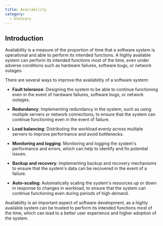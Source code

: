 ```yaml
---
title: Availability
category:
  - Glossary
---
```


## Introduction

Availability is a measure of the proportion of time that a software system is operational and able to perform its intended functions. A highly available system can perform its intended functions most of the time, even under adverse conditions such as hardware failures, software bugs, or network outages.

There are several ways to improve the availability of a software system:

- **Fault tolerance**: Designing the system to be able to continue functioning even in the event of hardware failures, software bugs, or network outages.

- **Redundancy**: Implementing redundancy in the system, such as using multiple servers or network connections, to ensure that the system can continue functioning even in the event of failure.

- **Load balancing**: Distributing the workload evenly across multiple servers to improve performance and avoid bottlenecks.

- **Monitoring and logging**: Monitoring and logging the system's performance and errors, which can help to identify and fix potential issues.

- **Backup and recovery**: Implementing backup and recovery mechanisms to ensure that the system's data can be recovered in the event of a failure.

- **Auto-scaling**: Automatically scaling the system's resources up or down in response to changes in workload, to ensure that the system can continue functioning even during periods of high demand.

Availability is an important aspect of software development, as a highly available system can be trusted to perform its intended functions most of the time, which can lead to a better user experience and higher adoption of the system.
